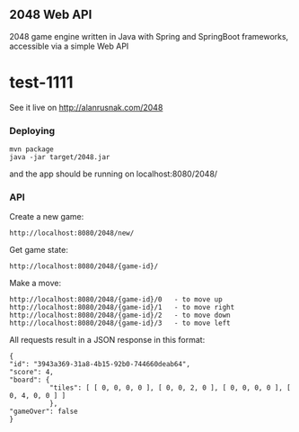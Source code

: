 ## 2048 Web API

2048 game engine written in Java with Spring and SpringBoot frameworks, accessible via a simple Web API

# test-1111

See it live on http://alanrusnak.com/2048

### Deploying
```
mvn package
java -jar target/2048.jar
```
and the app should be running on localhost:8080/2048/

### API
Create a new game:
```
http://localhost:8080/2048/new/
```
Get game state:
```
http://localhost:8080/2048/{game-id}/
```

Make a move:
```
http://localhost:8080/2048/{game-id}/0   - to move up
http://localhost:8080/2048/{game-id}/1   - to move right
http://localhost:8080/2048/{game-id}/2   - to move down
http://localhost:8080/2048/{game-id}/3   - to move left
```
All requests result in a JSON response in this format:
```
{ 
"id": "3943a369-31a8-4b15-92b0-744660deab64", 
"score": 4, 
"board": { 
          "tiles": [ [ 0, 0, 0, 0 ], [ 0, 0, 2, 0 ], [ 0, 0, 0, 0 ], [ 0, 4, 0, 0 ] ] 
          }, 
"gameOver": false 
}
```


